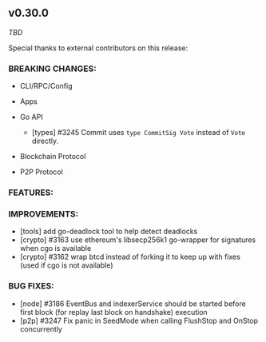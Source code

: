 ## v0.30.0

*TBD*

Special thanks to external contributors on this release:

### BREAKING CHANGES:

* CLI/RPC/Config

* Apps

* Go API
  - [types] \#3245 Commit uses `type CommitSig Vote` instead of `Vote` directly.

* Blockchain Protocol

* P2P Protocol

### FEATURES:

### IMPROVEMENTS:
- [tools] add go-deadlock tool to help detect deadlocks
- [crypto] \#3163 use ethereum's libsecp256k1 go-wrapper for signatures when cgo is available
- [crypto] \#3162 wrap btcd instead of forking it to keep up with fixes (used if cgo is not available)

### BUG FIXES:
- [node] \#3186 EventBus and indexerService should be started before first block (for replay last block on handshake) execution
- [p2p] \#3247 Fix panic in SeedMode when calling FlushStop and OnStop
  concurrently
